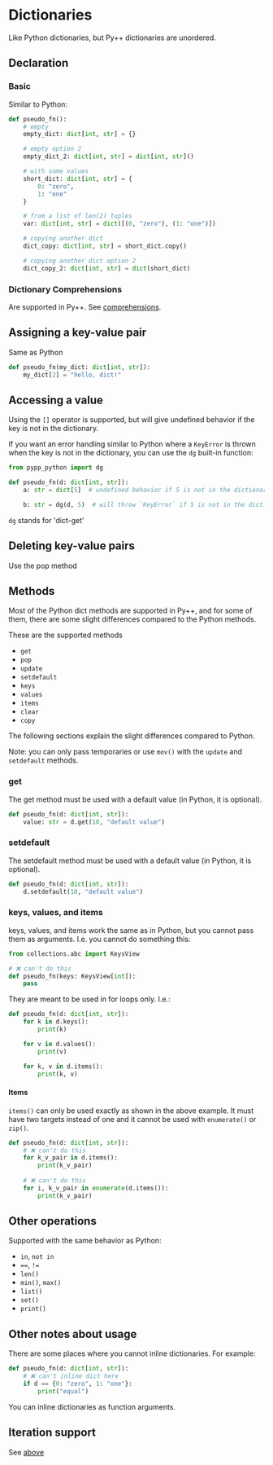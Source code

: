 # Dictionaries

Like Python dictionaries, but Py++ dictionaries are unordered.

## Declaration

### Basic
Similar to Python:

```python
def pseudo_fn():
    # empty
    empty_dict: dict[int, str] = {}

    # empty option 2
    empty_dict_2: dict[int, str] = dict[int, str]()

    # with some values
    short_dict: dict[int, str] = {
        0: "zero",
        1: "one"
    }

    # from a list of len(2) tuples
    var: dict[int, str] = dict([(0, "zero"), (1: "one")])

    # copying another dict
    dict_copy: dict[int, str] = short_dict.copy()

    # copying another dict option 2
    dict_copy_2: dict[int, str] = dict(short_dict)

```

### Dictionary Comprehensions

Are supported in Py++. See [comprehensions](../comprehensions.md).

## Assigning a key-value pair

Same as Python

```python
def pseudo_fn(my_dict: dict[int, str]):
    my_dict[2] = "hello, dict!"
```

## Accessing a value

Using the `[]` operator is supported, but will give undefined behavior if the key is not in the dictionary. 

If you want an error handling similar to Python where a `KeyError` is thrown when the key is not in the dictionary, you can use the `dg` built-in function:

```python
from pypp_python import dg

def pseudo_fn(d: dict[int, str]):
    a: str = dict[5]  # undefined behavior if 5 is not in the dictionary

    b: str = dg(d, 5)  # will throw `KeyError` if 5 is not in the dictionary
```

`dg` stands for 'dict-get'

## Deleting key-value pairs

Use the pop method

## Methods

Most of the Python dict methods are supported in Py++, and for some of them, there are some slight differences compared to the Python methods.

These are the supported methods

- `get`
- `pop`
- `update`
- `setdefault`
- `keys`
- `values`
- `items`
- `clear`
- `copy`

The following sections explain the slight differences compared to Python.

Note: you can only pass temporaries or use `mov()` with the `update` and `setdefault` methods.

### get

The get method must be used with a default value (in Python, it is optional).

```python
def pseudo_fn(d: dict[int, str]):
    value: str = d.get(10, "default value")
```

### setdefault

The setdefault method must be used with a default value (in Python, it is optional).

```python
def pseudo_fn(d: dict[int, str]):
    d.setdefault(10, "default value")
```

### keys, values, and items

keys, values, and items work the same as in Python, but you cannot pass them as arguments. I.e. you cannot do something this:

```python
from collections.abc import KeysView

# ❌ can't do this
def pseudo_fn(keys: KeysView[int]):
    pass
```

They are meant to be used in for loops only. I.e.:

```python
def pseudo_fn(d: dict[int, str]):
    for k in d.keys():
        print(k)

    for v in d.values():
        print(v)

    for k, v in d.items():
        print(k, v)
```
#### Items

`items()` can only be used exactly as shown in the above example. It must have two targets instead of one and it cannot be used with `enumerate()` or `zip()`. 

```python
def pseudo_fn(d: dict[int, str]):
    # ❌ can't do this
    for k_v_pair in d.items():
        print(k_v_pair)
    
    # ❌ can't do this
    for i, k_v_pair in enumerate(d.items()):
        print(k_v_pair)
```

## Other operations

Supported with the same behavior as Python:

- `in`, `not in`
- `==`, `!=`
- `len()`
- `min()`, `max()`
- `list()`
- `set()`
- `print()`


## Other notes about usage

There are some places where you cannot inline dictionaries. For example:

```python
def pseudo_fn(d: dict[int, str]):
    # ❌ can't inline dict here
    if d == {0: "zero", 1: "one"}:
        print("equal")
```

You can inline dictionaries as function arguments.

## Iteration support

See [above](#keys-values-and-items)
